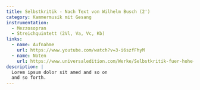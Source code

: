```yaml
---
title: Selbstkritik - Nach Text von Wilhelm Busch (2')
category: Kammermusik mit Gesang
instrumentation:
  - Mezzosopran
  - Streichquintett (2Vl, Va, Vc, Kb)
links:
  - name: Aufnahme
    url: https://www.youtube.com/watch?v=3-i6szfFhyM
  - name: Noten
    url: https://www.universaledition.com/Werke/Selbstkritik-fuer-hohe-Stimme-und-Sreichquintett/P0301828$0
description: |
  Lorem ipsum dolor sit amed and so on
  and so forth.
---
```

